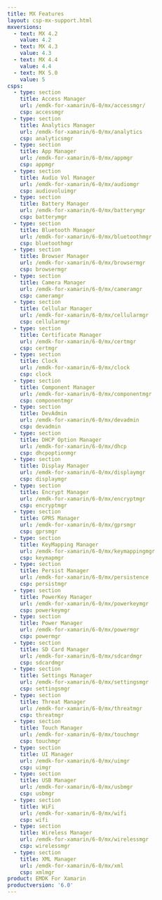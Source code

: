 ```yaml
---
title: MX Features
layout: csp-mx-support.html
mxversions:
  - text: MX 4.2
    value: 4.2
  - text: MX 4.3
    value: 4.3
  - text: MX 4.4
    value: 4.4
  - text: MX 5.0
    value: 5
csps:
  - type: section
    title: Access Manager
    url: /emdk-for-xamarin/6-0/mx/accessmgr/
    csp: accessmgr
  - type: section
    title: Analytics Manager
    url: /emdk-for-xamarin/6-0/mx/analytics
    csp: analyticsmgr
  - type: section
    title: App Manager
    url: /emdk-for-xamarin/6-0/mx/appmgr
    csp: appmgr
  - type: section
    title: Audio Vol Manager
    url: /emdk-for-xamarin/6-0/mx/audiomgr
    csp: audiovoluimgr
  - type: section
    title: Battery Manager
    url: /emdk-for-xamarin/6-0/mx/batterymgr
    csp: batterymgr
  - type: section
    title: Bluetooth Manager
    url: /emdk-for-xamarin/6-0/mx/bluetoothmgr
    csp: bluetoothmgr
  - type: section
    title: Browser Manager
    url: /emdk-for-xamarin/6-0/mx/browsermgr
    csp: browsermgr
  - type: section
    title: Camera Manager
    url: /emdk-for-xamarin/6-0/mx/cameramgr
    csp: cameramgr
  - type: section
    title: Cellular Manager
    url: /emdk-for-xamarin/6-0/mx/cellularmgr
    csp: cellularmgr
  - type: section
    title: Certificate Manager
    url: /emdk-for-xamarin/6-0/mx/certmgr
    csp: certmgr
  - type: section
    title: Clock
    url: /emdk-for-xamarin/6-0/mx/clock
    csp: clock
  - type: section
    title: Component Manager
    url: /emdk-for-xamarin/6-0/mx/componentmgr
    csp: componentmgr
  - type: section
    title: DevAdmin
    url: /emdk-for-xamarin/6-0/mx/devadmin
    csp: devadmin
  - type: section
    title: DHCP Option Manager
    url: /emdk-for-xamarin/6-0/mx/dhcp
    csp: dhcpoptionmgr
  - type: section
    title: Display Manager
    url: /emdk-for-xamarin/6-0/mx/displaymgr
    csp: displaymgr
  - type: section
    title: Encrypt Manager
    url: /emdk-for-xamarin/6-0/mx/encryptmgr
    csp: encryptmgr
  - type: section
    title: GPRS Manager
    url: /emdk-for-xamarin/6-0/mx/gprsmgr
    csp: gprsmgr
  - type: section
    title: KeyMapping Manager
    url: /emdk-for-xamarin/6-0/mx/keymappingmgr
    csp: keymapmgr
  - type: section
    title: Persist Manager
    url: /emdk-for-xamarin/6-0/mx/persistence
    csp: persistmgr
  - type: section
    title: PowerKey Manager
    url: /emdk-for-xamarin/6-0/mx/powerkeymgr
    csp: powerkeymgr
  - type: section
    title: Power Manager
    url: /emdk-for-xamarin/6-0/mx/powermgr
    csp: powermgr
  - type: section
    title: SD Card Manager
    url: /emdk-for-xamarin/6-0/mx/sdcardmgr
    csp: sdcardmgr
  - type: section
    title: Settings Manager
    url: /emdk-for-xamarin/6-0/mx/settingsmgr
    csp: settingsmgr
  - type: section
    title: Threat Manager
    url: /emdk-for-xamarin/6-0/mx/threatmgr
    csp: threatmgr
  - type: section
    title: Touch Manager
    url: /emdk-for-xamarin/6-0/mx/touchmgr
    csp: touchmgr
  - type: section
    title: UI Manager
    url: /emdk-for-xamarin/6-0/mx/uimgr
    csp: uimgr
  - type: section
    title: USB Manager
    url: /emdk-for-xamarin/6-0/mx/usbmgr
    csp: usbmgr
  - type: section
    title: WiFi
    url: /emdk-for-xamarin/6-0/mx/wifi
    csp: wifi
  - type: section
    title: Wireless Manager
    url: /emdk-for-xamarin/6-0/mx/wirelessmgr
    csp: wirelessmgr
  - type: section
    title: XML Manager
    url: /emdk-for-xamarin/6-0/mx/xml
    csp: xmlmgr
product: EMDK For Xamarin
productversion: '6.0'
---
```

 












